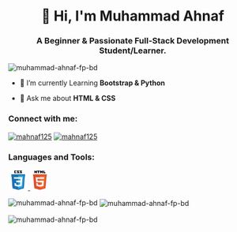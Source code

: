<h1 align="center">👋 Hi, I'm Muhammad Ahnaf</h1>
<h3 align="center">A Beginner & Passionate Full-Stack Development Student/Learner.</h3>

<p align="left"> <img src="https://komarev.com/ghpvc/?username=muhammad-ahnaf-fp-bd&label=Profile%20views&color=0e75b6&style=flat" alt="muhammad-ahnaf-fp-bd" /> </p>

- 🌱 I’m currently Learning **Bootstrap & Python**

- 💬 Ask me about **HTML & CSS**

<h3 align="left">Connect with me:</h3>
<p align="left">
<a href="https://linkedin.com/in/mahnaf125" target="blank"><img align="center" src="https://raw.githubusercontent.com/rahuldkjain/github-profile-readme-generator/master/src/images/icons/Social/linked-in-alt.svg" alt="mahnaf125" height="30" width="40" /></a>
<a href="https://fb.com/mahnaf125" target="blank"><img align="center" src="https://raw.githubusercontent.com/rahuldkjain/github-profile-readme-generator/master/src/images/icons/Social/facebook.svg" alt="mahnaf125" height="30" width="40" /></a>
</p>

<h3 align="left">Languages and Tools:</h3>
<p align="left"> <a href="https://www.w3schools.com/css/" target="_blank" rel="noreferrer"> <img src="https://raw.githubusercontent.com/devicons/devicon/master/icons/css3/css3-original-wordmark.svg" alt="css3" width="40" height="40"/> </a> <a href="https://www.w3.org/html/" target="_blank" rel="noreferrer"> <img src="https://raw.githubusercontent.com/devicons/devicon/master/icons/html5/html5-original-wordmark.svg" alt="html5" width="40" height="40"/> </a> </p>

<p><img align="left" src="https://github-readme-stats.vercel.app/api/top-langs?username=muhammad-ahnaf-fp-bd&show_icons=true&locale=en&layout=compact" alt="muhammad-ahnaf-fp-bd" /></p>

<p>&nbsp;<img align="center" src="https://github-readme-stats.vercel.app/api?username=muhammad-ahnaf-fp-bd&show_icons=true&locale=en" alt="muhammad-ahnaf-fp-bd" /></p>

<p><img align="center" src="https://github-readme-streak-stats.herokuapp.com/?user=muhammad-ahnaf-fp-bd&" alt="muhammad-ahnaf-fp-bd" /></p>
